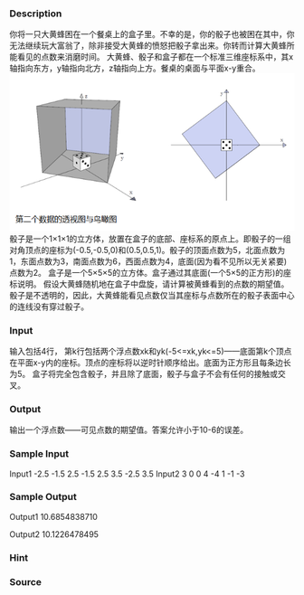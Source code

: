 
### Description
你将一只大黄蜂困在一个餐桌上的盒子里。不幸的是，你的骰子也被困在其中，你无法继续玩大富翁了，除非接受大黄蜂的愤怒把骰子拿出来。你转而计算大黄蜂所能看见的点数来消磨时间。
大黄蜂、骰子和盒子都在一个标准三维座标系中，其x轴指向东方，y轴指向北方，z轴指向上方。餐桌的桌面与平面x-y重合。
![](/JudgeOnline/upload/201603/ff.png)
骰子是一个1×1×1的立方体，放置在盒子的底部、座标系的原点上。即骰子的一组对角顶点的座标为(-0.5,-0.5,0)和(0.5,0.5,1)。骰子的顶面点数为5，北面点数为1，东面点数为3，南面点数为6，西面点数为4，底面(因为看不见所以无关紧要)点数为2。
盒子是一个5×5×5的立方体。盒子通过其底面(一个5×5的正方形)的座标说明。
假设大黄蜂随机地在盒子中盘旋，请计算被黄蜂看到的点数的期望值。骰子是不透明的，因此，大黄蜂能看见点数仅当其座标与点数所在的骰子表面中心的连线没有穿过骰子。
### Input
输入包括4行，
第k行包括两个浮点数xk和yk(-5<=xk,yk<=5)——底面第k个顶点在平面x-y内的座标。顶点的座标将以逆时针顺序给出。底面为正方形且每条边长为5。
盒子将完全包含骰子，并且除了底面，骰子与盒子不会有任何的接触或交叉。
### Output
输出一个浮点数——可见点数的期望值。答案允许小于10-6的误差。
### Sample Input
Input1
-2.5 -1.5
2.5 -1.5
2.5 3.5
-2.5 3.5
Input2
3 0
0 4
-4 1
-1 -3
### Sample Output
Output1
10.6854838710


Output2
10.1226478495 
### Hint

### Source
